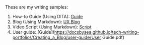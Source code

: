 These are my writing samples:
1. How-to Guide (Using DITA): [Guide](https://docsbysea.github.io/tech-writing-portfolio/how-to-guide/Creating_a_Blog)
2. Blog (Using Markdown): [UX Blog](https://docsbysea.github.io/tech-writing-portfolio/blog)
3. Video Script (Using Markdown): [Script](https://docsbysea.github.io/tech-writing-portfolio/video_script/index)
4. User guide: [Guide](https://docsbysea.github.io/tech-writing-portfolio//Creating_a_Blog/user-guide/User Guide.pdf)

